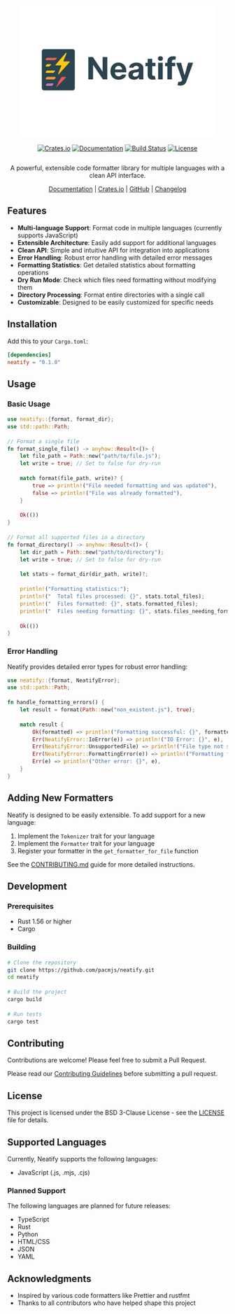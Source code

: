 <div align="center">

<img src="assets/nametag.png" alt="Neatify Nametag" width="450" height="300">

<div style="display: flex; justify-content: center; gap: 8px; flex-wrap: wrap;">

[![Crates.io](https://img.shields.io/crates/v/neatify.svg)](https://crates.io/crates/neatify)
[![Documentation](https://docs.rs/neatify/badge.svg)](https://docs.rs/neatify)
[![Build Status](https://github.com/neatify/neatify/workflows/Rust/badge.svg)](https://github.com/neatify/neatify/actions)
[![License](https://img.shields.io/crates/l/neatify.svg)](LICENSE)

</div>

A powerful, extensible code formatter library for multiple languages with a clean API interface.

[Documentation](https://docs.rs/neatify) | [Crates.io](https://crates.io/crates/neatify) | [GitHub](https://github.com/neatify/neatify) | [Changelog](CHANGELOG.md)

</div>

## Features

- **Multi-language Support**: Format code in multiple languages (currently supports JavaScript)
- **Extensible Architecture**: Easily add support for additional languages
- **Clean API**: Simple and intuitive API for integration into applications
- **Error Handling**: Robust error handling with detailed error messages
- **Formatting Statistics**: Get detailed statistics about formatting operations
- **Dry Run Mode**: Check which files need formatting without modifying them
- **Directory Processing**: Format entire directories with a single call
- **Customizable**: Designed to be easily customized for specific needs

## Installation

Add this to your `Cargo.toml`:

```toml
[dependencies]
neatify = "0.1.0"
```

## Usage

### Basic Usage

```rust
use neatify::{format, format_dir};
use std::path::Path;

// Format a single file
fn format_single_file() -> anyhow::Result<()> {
    let file_path = Path::new("path/to/file.js");
    let write = true; // Set to false for dry-run
    
    match format(file_path, write)? {
        true => println!("File needed formatting and was updated"),
        false => println!("File was already formatted"),
    }
    
    Ok(())
}

// Format all supported files in a directory
fn format_directory() -> anyhow::Result<()> {
    let dir_path = Path::new("path/to/directory");
    let write = true; // Set to false for dry-run
    
    let stats = format_dir(dir_path, write)?;
    
    println!("Formatting statistics:");
    println!("  Total files processed: {}", stats.total_files);
    println!("  Files formatted: {}", stats.formatted_files);
    println!("  Files needing formatting: {}", stats.files_needing_formatting);
    
    Ok(())
}
```

### Error Handling

Neatify provides detailed error types for robust error handling:

```rust
use neatify::{format, NeatifyError};
use std::path::Path;

fn handle_formatting_errors() {
    let result = format(Path::new("non_existent.js"), true);
    
    match result {
        Ok(formatted) => println!("Formatting successful: {}", formatted),
        Err(NeatifyError::IoError(e)) => println!("IO Error: {}", e),
        Err(NeatifyError::UnsupportedFile) => println!("File type not supported"),
        Err(NeatifyError::FormattingError(e)) => println!("Formatting failed: {}", e),
        Err(e) => println!("Other error: {}", e),
    }
}
```

## Adding New Formatters

Neatify is designed to be easily extensible. To add support for a new language:

1. Implement the `Tokenizer` trait for your language
2. Implement the `Formatter` trait for your language
3. Register your formatter in the `get_formatter_for_file` function

See the [CONTRIBUTING.md](CONTRIBUTING.md) guide for more detailed instructions.

## Development

### Prerequisites

- Rust 1.56 or higher
- Cargo

### Building

```bash
# Clone the repository
git clone https://github.com/pacmjs/neatify.git
cd neatify

# Build the project
cargo build

# Run tests
cargo test
```

## Contributing

Contributions are welcome! Please feel free to submit a Pull Request.

Please read our [Contributing Guidelines](CONTRIBUTING.md) before submitting a pull request.

## License

This project is licensed under the BSD 3-Clause License - see the [LICENSE](LICENSE) file for details.

## Supported Languages

Currently, Neatify supports the following languages:

- JavaScript (.js, .mjs, .cjs)

### Planned Support

The following languages are planned for future releases:

- TypeScript
- Rust
- Python
- HTML/CSS
- JSON
- YAML

## Acknowledgments

- Inspired by various code formatters like Prettier and rustfmt
- Thanks to all contributors who have helped shape this project